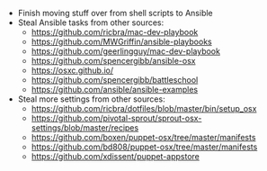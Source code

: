 * Finish moving stuff over from shell scripts to Ansible
* Steal Ansible tasks from other sources:
    * https://github.com/ricbra/mac-dev-playbook
    * https://github.com/MWGriffin/ansible-playbooks
    * https://github.com/geerlingguy/mac-dev-playbook
    * https://github.com/spencergibb/ansible-osx
    * https://osxc.github.io/
    * https://github.com/spencergibb/battleschool
    * https://github.com/ansible/ansible-examples
* Steal more settings from other sources:
    * https://github.com/ricbra/dotfiles/blob/master/bin/setup_osx
    * https://github.com/pivotal-sprout/sprout-osx-settings/blob/master/recipes
    * https://github.com/boxen/puppet-osx/tree/master/manifests
    * https://github.com/bd808/puppet-osx/tree/master/manifests
    * https://github.com/xdissent/puppet-appstore
